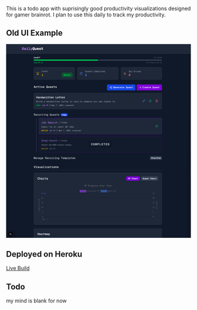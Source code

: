 This is a todo app with suprisingly good productivity visualizations designed for gamer brainrot. I plan to use this daily to track my productivity.

## Old UI Example

![Daily Quest GIF](https://github.com/AMoir117/daily-quest/blob/main/media/dailyquest-f.gif?raw=true)


## Deployed on Heroku

[Live Build](https://daily-quest-f5afacb5a650.herokuapp.com/)

## Todo

my mind is blank for now
